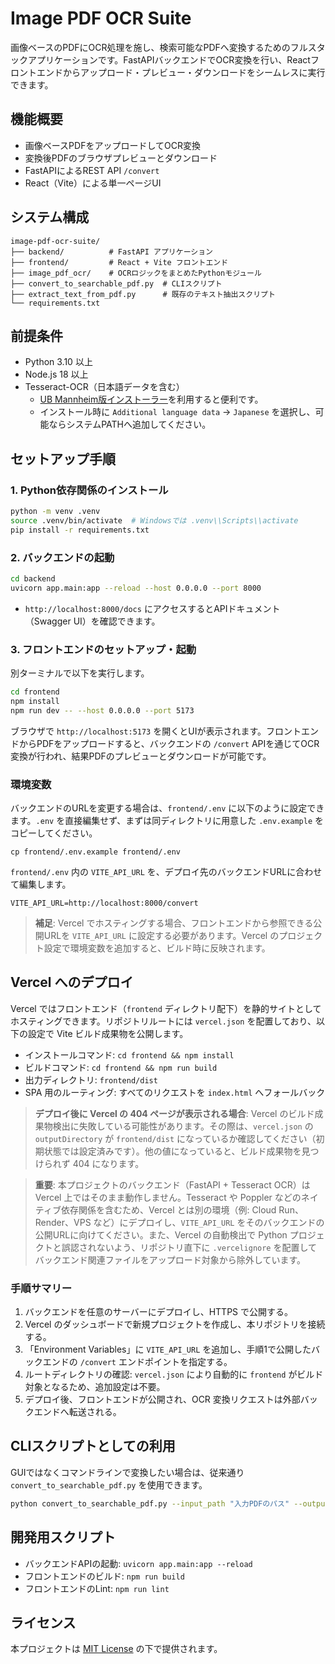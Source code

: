 # Image PDF OCR Suite

画像ベースのPDFにOCR処理を施し、検索可能なPDFへ変換するためのフルスタックアプリケーションです。FastAPIバックエンドでOCR変換を行い、Reactフロントエンドからアップロード・プレビュー・ダウンロードをシームレスに実行できます。

## 機能概要

- 画像ベースPDFをアップロードしてOCR変換
- 変換後PDFのブラウザプレビューとダウンロード
- FastAPIによるREST API `/convert`
- React（Vite）による単一ページUI

## システム構成

```
image-pdf-ocr-suite/
├── backend/          # FastAPI アプリケーション
├── frontend/         # React + Vite フロントエンド
├── image_pdf_ocr/    # OCRロジックをまとめたPythonモジュール
├── convert_to_searchable_pdf.py  # CLIスクリプト
├── extract_text_from_pdf.py      # 既存のテキスト抽出スクリプト
└── requirements.txt
```

## 前提条件

- Python 3.10 以上
- Node.js 18 以上
- Tesseract-OCR（日本語データを含む）
  - [UB Mannheim版インストーラー](https://github.com/UB-Mannheim/tesseract/wiki)を利用すると便利です。
  - インストール時に `Additional language data` → `Japanese` を選択し、可能ならシステムPATHへ追加してください。

## セットアップ手順

### 1. Python依存関係のインストール

```bash
python -m venv .venv
source .venv/bin/activate  # Windowsでは .venv\\Scripts\\activate
pip install -r requirements.txt
```

### 2. バックエンドの起動

```bash
cd backend
uvicorn app.main:app --reload --host 0.0.0.0 --port 8000
```

- `http://localhost:8000/docs` にアクセスするとAPIドキュメント（Swagger UI）を確認できます。

### 3. フロントエンドのセットアップ・起動

別ターミナルで以下を実行します。

```bash
cd frontend
npm install
npm run dev -- --host 0.0.0.0 --port 5173
```

ブラウザで `http://localhost:5173` を開くとUIが表示されます。フロントエンドからPDFをアップロードすると、バックエンドの `/convert` APIを通じてOCR変換が行われ、結果PDFのプレビューとダウンロードが可能です。

### 環境変数

バックエンドのURLを変更する場合は、`frontend/.env` に以下のように設定できます。`.env` を直接編集せず、まずは同ディレクトリに用意した `.env.example` をコピーしてください。

```
cp frontend/.env.example frontend/.env
```

`frontend/.env` 内の `VITE_API_URL` を、デプロイ先のバックエンドURLに合わせて編集します。

```
VITE_API_URL=http://localhost:8000/convert
```

> **補足**: Vercel でホスティングする場合、フロントエンドから参照できる公開URLを `VITE_API_URL` に設定する必要があります。Vercel のプロジェクト設定で環境変数を追加すると、ビルド時に反映されます。

## Vercel へのデプロイ

Vercel ではフロントエンド（`frontend` ディレクトリ配下）を静的サイトとしてホスティングできます。リポジトリルートには `vercel.json` を配置しており、以下の設定で Vite ビルド成果物を公開します。

- インストールコマンド: `cd frontend && npm install`
- ビルドコマンド: `cd frontend && npm run build`
- 出力ディレクトリ: `frontend/dist`
- SPA 用のルーティング: すべてのリクエストを `index.html` へフォールバック

> **デプロイ後に Vercel の 404 ページが表示される場合**: Vercel のビルド成果物検出に失敗している可能性があります。その際は、`vercel.json` の `outputDirectory` が `frontend/dist` になっているか確認してください（初期状態では設定済みです）。他の値になっていると、ビルド成果物を見つけられず 404 になります。

> **重要**: 本プロジェクトのバックエンド（FastAPI + Tesseract OCR）は Vercel 上ではそのまま動作しません。Tesseract や Poppler などのネイティブ依存関係を含むため、Vercel とは別の環境（例: Cloud Run、Render、VPS など）にデプロイし、`VITE_API_URL` をそのバックエンドの公開URLに向けてください。また、Vercel の自動検出で Python プロジェクトと誤認されないよう、リポジトリ直下に `.vercelignore` を配置してバックエンド関連ファイルをアップロード対象から除外しています。

### 手順サマリー

1. バックエンドを任意のサーバーにデプロイし、HTTPS で公開する。
2. Vercel のダッシュボードで新規プロジェクトを作成し、本リポジトリを接続する。
3. 「Environment Variables」に `VITE_API_URL` を追加し、手順1で公開したバックエンドの `/convert` エンドポイントを指定する。
4. ルートディレクトリの確認: `vercel.json` により自動的に `frontend` がビルド対象となるため、追加設定は不要。
5. デプロイ後、フロントエンドが公開され、OCR 変換リクエストは外部バックエンドへ転送される。

## CLIスクリプトとしての利用

GUIではなくコマンドラインで変換したい場合は、従来通り `convert_to_searchable_pdf.py` を使用できます。

```bash
python convert_to_searchable_pdf.py --input_path "入力PDFのパス" --output_path "出力PDFのパス"
```

## 開発用スクリプト

- バックエンドAPIの起動: `uvicorn app.main:app --reload`
- フロントエンドのビルド: `npm run build`
- フロントエンドのLint: `npm run lint`

## ライセンス

本プロジェクトは [MIT License](LICENSE) の下で提供されます。
